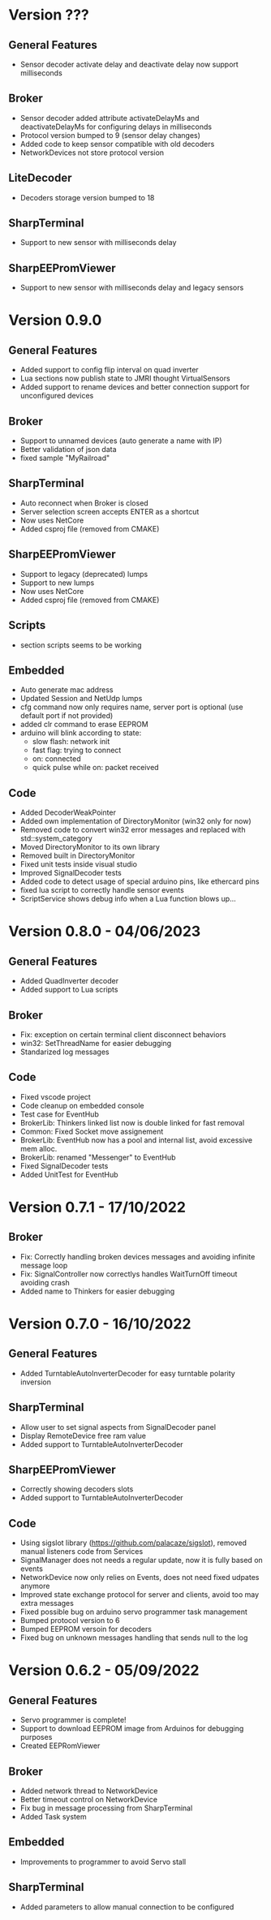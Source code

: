 # Version ???

## General Features

- Sensor decoder activate delay and deactivate delay now support milliseconds

## Broker

- Sensor decoder added attribute activateDelayMs and deactivateDelayMs for configuring delays in milliseconds
- Protocol version bumped to 9 (sensor delay changes)
- Added code to keep sensor compatible with old decoders
- NetworkDevices not store protocol version

## LiteDecoder

- Decoders storage version bumped to 18

## SharpTerminal

- Support to new sensor with milliseconds delay

## SharpEEPromViewer

- Support to new sensor with milliseconds delay and legacy sensors

# Version 0.9.0

## General Features

- Added support to config flip interval on quad inverter
- Lua sections now publish state to JMRI thought VirtualSensors
- Added support to rename devices and better connection support for unconfigured devices

## Broker

- Support to unnamed devices (auto generate a name with IP)
- Better validation of json data
- fixed sample "MyRailroad"

## SharpTerminal

- Auto reconnect when Broker is closed
- Server selection screen accepts ENTER as a shortcut
- Now uses NetCore
- Added csproj file (removed from CMAKE)

## SharpEEPromViewer

- Support to legacy (deprecated) lumps
- Support to new lumps
- Now uses NetCore
- Added csproj file (removed from CMAKE)

## Scripts

- section scripts seems to be working

## Embedded

- Auto generate mac address
- Updated Session and NetUdp lumps
- cfg command now only requires name, server port is optional (use default port if not provided)
- added clr command to erase EEPROM
- arduino will blink according to state: 
    - slow flash: network init
    - fast flag: trying to connect
    - on: connected
    - quick pulse while on: packet received

## Code

- Added DecoderWeakPointer
- Added own implementation of DirectoryMonitor (win32 only for now)
- Removed code to convert win32 error messages and replaced with std::system_category
- Moved DirectoryMonitor to its own library
- Removed built in DirectoryMonitor
- Fixed unit tests inside visual studio
- Improved SignalDecoder tests
- Added code to detect usage of special arduino pins, like ethercard pins
- fixed lua script to correctly handle sensor events
- ScriptService shows debug info when a Lua function blows up...

# Version 0.8.0 - 04/06/2023

## General Features
- Added QuadInverter decoder
- Added support to Lua scripts

## Broker
- Fix: exception on certain terminal client disconnect behaviors
- win32: SetThreadName for easier debugging
- Standarized log messages

## Code

- Fixed vscode project
- Code cleanup on embedded console
- Test case for EventHub
- BrokerLib: Thinkers linked list now is double linked for fast removal
- Common: Fixed Socket move assignement
- BrokerLib: EventHub now has a pool and internal list, avoid excessive mem alloc.
- BrokerLib: renamed "Messenger" to EventHub 
- Fixed SignalDecoder tests
- Added UnitTest for EventHub

# Version 0.7.1 - 17/10/2022

## Broker
- Fix: Correctly handling broken devices messages and avoiding infinite message loop
- Fix: SignalController now correctlys handles WaitTurnOff timeout avoiding crash
- Added name to Thinkers for easier debugging

# Version 0.7.0 - 16/10/2022

## General Features
- Added TurntableAutoInverterDecoder for easy turntable polarity inversion

## SharpTerminal
- Allow user to set signal aspects from SignalDecoder panel
- Display RemoteDevice free ram value
- Added support to TurntableAutoInverterDecoder

## SharpEEPromViewer
- Correctly showing decoders slots
- Added support to TurntableAutoInverterDecoder

## Code

- Using sigslot library (https://github.com/palacaze/sigslot), removed manual listeners code from Services
- SignalManager does not needs a regular update, now it is fully based on events
- NetworkDevice now only relies on Events, does not need fixed udpates anymore
- Improved state exchange protocol for server and clients, avoid too may extra messages
- Fixed possible bug on arduino servo programmer task management
- Bumped protocol version to 6
- Bumped EEPROM versoin for decoders
- Fixed bug on unknown messages handling that sends null to the log

# Version 0.6.2 - 05/09/2022

## General Features

- Servo programmer is complete!
- Support to download EEPROM image from Arduinos for debugging purposes
- Created EEPRomViewer

## Broker
- Added network thread to NetworkDevice
- Better timeout control on NetworkDevice
- Fix bug in message processing from SharpTerminal
- Added Task system

## Embedded
- Improvements to programmer to avoid Servo stall

## SharpTerminal

- Added parameters to allow manual connection to be configured
 
